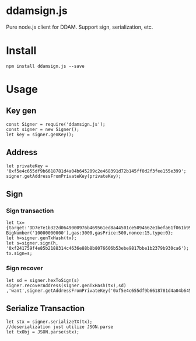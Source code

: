 # ddamsign.js

Pure node.js client for DDAM.
Support sign, serialization, etc.

# Install 
    npm install ddamsign.js --save

# Usage 

## Key gen 
 
    const Signer = require('ddamsign.js');
    const signer = new Signer();
    let key = signer.genKey();

## Address 
 
    let privateKey = '0xf5e4c655df9b6618781d4a04b645209c2e468391d72b145ff0d2f3fee155e399'; 
    signer.getAddressFromPrivateKey(privateKey);

## Sign  
### Sign transaction  
   
    let tx={target:'DD7e7e1b322d0649000976b469561ed8a44501ce5094662e1befa61f061b991752',value:new BigNumber('10000000000'),gas:3000,gasPrice:500,nonce:15,type:0};
    let h=signer.genTxHash(tx);
    let s=signer.sign(h, '0xf241759f4e85b2188314c4636e88b8b8076606b53ebe9817bbe1b2379b930ca6');
    tx.sign=s;

### Sign recover  

    let sd = signer.hexToSign(s)
    signer.recoverAddress(signer.genTxHash(tx),sd) ,'want',signer.getAddressFromPrivateKey('0xf5e4c655df9b6618781d4a04b645209c2e468391d72b145ff0d2f3fee155e399')
   

## Serialize Transaction

    let stx = signer.serializeTX(tx);
    //deserialization just utilize JSON.parse
    let txObj = JSON.parse(stx);



